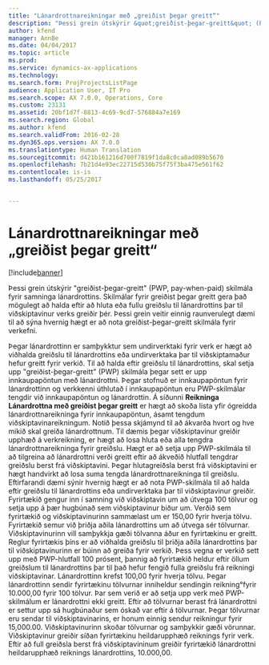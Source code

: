 ```yaml
---
title: "Lánardrottnareikningar með „greiðist þegar greitt“"
description: "Þessi grein útskýrir &quot;greiðist-þegar-greitt&quot; (PWP, pay-when-paid) skilmála fyrir samninga lánardrottins. Skilmálar fyrir greiðist þegar greitt gera það mögulegt að halda eftir að hluta eða fullu greiðslu til lánardrottins þar til viðskiptavinur verks greiðir þér. Þessi grein veitir einnig raunverulegt dæmi til að sýna hvernig hægt er að nota greiðist-þegar-greitt skilmála fyrir verkefni."
author: kfend
manager: AnnBe
ms.date: 04/04/2017
ms.topic: article
ms.prod: 
ms.service: dynamics-ax-applications
ms.technology: 
ms.search.form: ProjProjectsListPage
audience: Application User, IT Pro
ms.search.scope: AX 7.0.0, Operations, Core
ms.custom: 23131
ms.assetid: 20bf1d7f-8813-4c69-9cd7-576884a7e169
ms.search.region: Global
ms.author: kfend
ms.search.validFrom: 2016-02-28
ms.dyn365.ops.version: AX 7.0.0
ms.translationtype: Human Translation
ms.sourcegitcommit: d421b161216d700f7819f1da8c0ca8ad089b5670
ms.openlocfilehash: 7b21d4e93ec22715d530b75f75f3ba475e561f62
ms.contentlocale: is-is
ms.lasthandoff: 05/25/2017


---
```


# <a name="pay-when-paid-vendor-agreements"></a>Lánardrottnareikningar með „greiðist þegar greitt“

[!include[banner](../includes/banner.md)]


Þessi grein útskýrir "greiðist-þegar-greitt" (PWP, pay-when-paid) skilmála fyrir samninga lánardrottins. Skilmálar fyrir greiðist þegar greitt gera það mögulegt að halda eftir að hluta eða fullu greiðslu til lánardrottins þar til viðskiptavinur verks greiðir þér. Þessi grein veitir einnig raunverulegt dæmi til að sýna hvernig hægt er að nota greiðist-þegar-greitt skilmála fyrir verkefni.

Þegar lánardrottinn er samþykktur sem undirverktaki fyrir verk er hægt að viðhalda greiðslu til lánardrottins eða undirverktaka þar til viðskiptamaður hefur greitt fyrir verkið. Til að halda eftir greiðslu til lánardrottins, skal setja upp "greiðist-þegar-greitt" (PWP) skilmála þegar sett er upp innkaupapöntun með lánardrottni. Þegar stofnuð er innkaupapöntun fyrir lánardrottinn og verkkenni úthlutað í innkaupapöntun eru PWP-skilmálar tengdir við innkaupapöntun og lánardrottin. Á síðunni **Reikninga Lánardrottna með greiðist þegar greitt** er hægt að skoða lista yfir ógreidda lánardrottnareikninga fyrir innkaupapöntun, ásamt tengdum viðskiptavinareikningum. Notið þessa skjámynd til að ákvarða hvort og hve mikið skal greiða lánardrottnum. Til dæmis þegar viðskiptavinur greiðir upphæð á verkreikning, er hægt að losa hluta eða alla tengdra lánardrottnareikninga fyrir greiðslu. Hægt er að setja upp PWP-skilmála til að tilgreina að lánardrottni verði greitt eftir að ákveðið hlutfall tengdrar greiðslu berst frá viðskiptavini. Þegar hlutagreiðsla berst frá viðskiptavini er hægt handvirkt að losa suma tengda lánardrottnareikninga til greiðslu. Eftirfarandi dæmi sýnir hvernig hægt er að nota PWP-skilmála til að halda eftir greiðslu til lánardrottins eða undirverktaka þar til viðskiptavinur greiðir. Fyrirtækið gengur inn í samning við viðskiptavin um að útvega 100 tölvur og setja upp á þær hugbúnað sem viðskiptavinur biður um. Verðið sem fyrirtækið og viðskiptavinurinn sammælast um er 150,00 fyrir hverja tölvu. Fyrirtækið semur við þriðja aðila lánardrottins um að útvega sér tölvurnar. Viðskiptavinurinn vill samþykkja gæði tölvanna áður en fyrirtækinu er greitt. Reglur fyrirtækis þíns er að viðhalda greiðslu til þriðja aðila lánardrottins þar til viðskiptavinurinn er búinn að greiða fyrir verkið. Þess vegna er verkið sett upp með PWP-hlutfall 100 prósent, þannig að fyrirtækið heldur eftir öllum greiðslum til lánardrottins þar til það hefur fengið fulla greiðslu frá reikningi viðskiptavinar. Lánardrottinn krefst 100,00 fyrir hverja tölvu. Þegar lánardrottinn sendir fyrirtækinu tölvurnar inniheldur sendingin reikning°fyrir 10.000,00 fyrir 100 tölvur. Þar sem verið er að setja upp verk með PWP-skilmálum er lánardrottni ekki greitt. Eftir að tölvurnar berast frá lánardrottni er settur upp sá hugbúnaður sem óskað var eftir á tölvurnar. Þegar tölvurnar eru sendar til viðskiptavinarins, er honum einnig sendur reikningur fyrir 15,000.00. Viðskiptavinurinn skoðar tölvurnar og samþykkir gæði vörunnar. Viðskiptavinur greiðir síðan fyrirtækinu heildarupphæð reiknings fyrir verk. Eftir að full greiðsla berst frá viðskiptavininum greiðir fyrirtækið lánardrottni heildarupphæð reiknings lánardrottins, 10.000,00.




